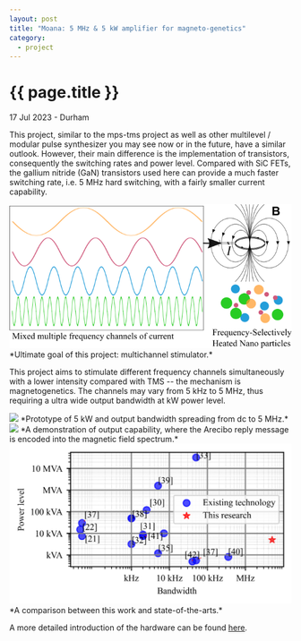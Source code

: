 ```yaml
---
layout: post
title: "Moana: 5 MHz & 5 kW amplifier for magneto-genetics"
category: 
  - project
---
```


{{ page.title }}
================

<p class="meta">17 Jul 2023 - Durham</p>

This project, similar to the mps-tms project as well as other multilevel / modular pulse synthesizer you may see now or in the future, have a similar outlook. However, their main difference is the implementation of transistors, consequently the switching rates and power level. Compared with SiC FETs, the gallium nitride (GaN) transistors used here can provide a much faster switching rate, i.e. 5 MHz hard switching, with a fairly smaller current capability.

<img src="/images/posts/moana/multichannel_pulse_generator_demonstration.png">
*Ultimate goal of this project: multichannel stimulator.*

This project aims to stimulate different frequency channels simultaneously with a lower intensity compared with TMS -- the mechanism is magnetogenetics. The channels may vary from 5 kHz to 5 MHz, thus requiring a ultra wide output bandwidth at kW power level.

<img src="/images/posts/moana/gan_ch2b.jpg">
*Prototype of 5 kW and output bandwidth spreading from dc to 5 MHz.*

<img src="/images/posts/moana/arecibo.png">
*A demonstration of output capability, where the Arecibo reply message is encoded into the magnetic field spectrum.*

<img src="/images/posts/moana/review_high_fidelity_high_power.png">
*A comparison between this work and state-of-the-arts.*

A more detailed introduction of the hardware can be found [here](https://ieeexplore.ieee.org/abstract/document/10693936/).
